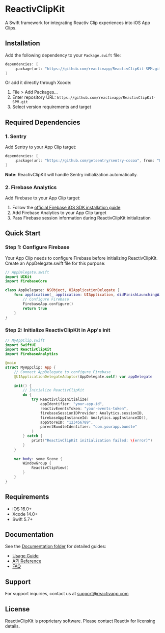 # ReactivClipKit

A Swift framework for integrating Reactiv Clip experiences into iOS App Clips.

## Installation

Add the following dependency to your `Package.swift` file:

```swift
dependencies: [
    .package(url: "https://github.com/reactivapp/ReactivClipKit-SPM.git", from: "1.0.0")
]
```

Or add it directly through Xcode:
1. File > Add Packages...
2. Enter repository URL: `https://github.com/reactivapp/ReactivClipKit-SPM.git`
3. Select version requirements and target

## Required Dependencies

### 1. Sentry

Add Sentry to your App Clip target:

```swift
dependencies: [
    .package(url: "https://github.com/getsentry/sentry-cocoa", from: "8.0.0")
]
```

**Note:** ReactivClipKit will handle Sentry initialization automatically.

### 2. Firebase Analytics

Add Firebase to your App Clip target:

1. Follow the [official Firebase iOS SDK installation guide](https://firebase.google.com/docs/ios/setup)
2. Add Firebase Analytics to your App Clip target
3. Pass Firebase session information during ReactivClipKit initialization

## Quick Start

### Step 1: Configure Firebase

Your App Clip needs to configure Firebase before initializing ReactivClipKit. Create an AppDelegate.swift file for this purpose:

```swift
// AppDelegate.swift
import UIKit
import FirebaseCore

class AppDelegate: NSObject, UIApplicationDelegate {
    func application(_ application: UIApplication, didFinishLaunchingWithOptions launchOptions: [UIApplication.LaunchOptionsKey: Any]?) -> Bool {
        // Configure Firebase
        FirebaseApp.configure()
        return true
    }
}
```

### Step 2: Initialize ReactivClipKit in App's init

```swift
// MyAppClip.swift
import SwiftUI
import ReactivClipKit
import FirebaseAnalytics

@main
struct MyAppClip: App {
    // Connect AppDelegate to configure Firebase
    @UIApplicationDelegateAdaptor(AppDelegate.self) var appDelegate
    
    init() {
        // Initialize ReactivClipKit
        do {
            try ReactivClipInitialize(
                appIdentifier: "your-app-id",
                reactivEventsToken: "your-events-token",
                firebaseSessionIDProvider: Analytics.sessionID,
                firebaseAppInstanceId: Analytics.appInstanceID(),
                appStoreID: "123456789",
                parentBundleIdentifier: "com.yourapp.bundle"
            )
        } catch {
            print("ReactivClipKit initialization failed: \(error)")
        }
    }
    
    var body: some Scene {
        WindowGroup {
            ReactivClipView()
        }
    }
}
```

## Requirements

- iOS 16.0+
- Xcode 14.0+
- Swift 5.7+

## Documentation

See the [Documentation folder](./Documentation) for detailed guides:

- [Usage Guide](./Documentation/Usage.md)
- [API Reference](./Documentation/API.md)
- [FAQ](./Documentation/FAQ.md)

## Support

For support inquiries, contact us at support@reactivapp.com

## License

ReactivClipKit is proprietary software. Please contact Reactiv for licensing details.
